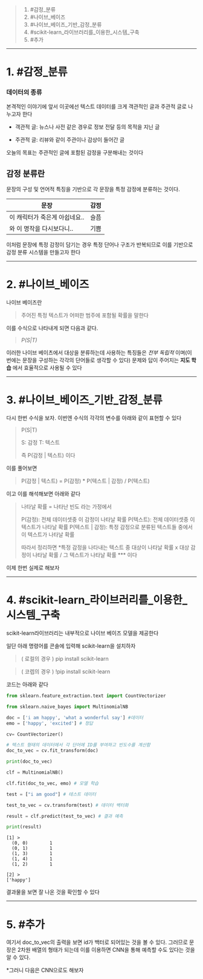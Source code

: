 
> 1. #감정_분류
> 2. #나이브_베이즈
> 3. #나이브_베이즈_기반_감정_분류
> 4. #scikit-learn_라이브러리를_이용한_시스템_구축
> 5. #추가

---
# 1. #감정_분류
### 데이터의 종류

본격적인 이야기에 앞서 이곳에선 텍스트 데이터를 크게 객관적인 글과 주관적 글로 나누고자 한다

- 객관적 글:
	뉴스나 사전 같은 경우로 정보 전달 등의 목적을 지닌 글

- 주관적 글:
	리뷰와 같이 주관이나 감상이 들어간 글

오늘의 목표는 주관적인 글에 포함된 감정을 구분해내는 것이다

## 감정 분류란
문장의 구성 및 언어적 특징을 기반으로 각 문장을 특정 감정에 분류하는 것이다.

| 문장 | 감정 |
| ----- | ----- |
| 이 캐릭터가 죽은게 아쉽네요.. | 슬픔 |
| 와 이 명작을 다시보다니.. | 기쁨 |

이처럼 문장에 특정 감정이 담기는 경우 특정 단어나 구조가 반복되므로 이를 기반으로 감정 분류 시스템을 만들고자 한다

---
# 2. #나이브_베이즈 

나이브 베이즈란
> 주어진 특정 텍스트가 어떠한 범주에 포함될 확률을 말한다

이를 수식으로 나타내게 되면 다음과 같다.
> _P(S|T)_ 
 
이러한 나이브 베이츠에서 대상을 분류하는데 사용하는 특징들은 _전부 독립적_ 이며(이번에는 문장을 구성하는 각각의 단어들로 생각할 수 있다) 문제와 답이 주어지는 **지도 학습** 에서 효율적으로 사용될 수 있다

----
# 3. #나이브_베이즈_기반_감정_분류 

다시 한번 수식을 보자. 이번엔 수식의 각각의 변수를 아래와 같이 표현할 수 있다
> P(S|T) 
> 
> S: 감정
> T: 텍스트
> 
> 즉 P(감정 | 텍스트) 이다

이를 풀어보면
> P(감정 | 텍스트) = P(감정) * P(텍스트 | 감정) / P(텍스트)

이고 이를 해석해보면 아래와 같다

>나타날 확률 = 나타난 빈도 라는 가정에서
>
>P(감정): 전체 데이터셋중 이 감정이 나타날 확률
>P(텍스트): 전체 데이터셋중 이 텍스트가 나타날 확률
>P(텍스트 | 감정): 특정 감정으로 분류된 텍스트들 중에서 이 텍스트가 나타날 확률
>
>따라서 정리하면 *특정 감정을 나타내는 텍스트 중 대상이 나타날 확률 x 대상 감정이 나타날 확률 /  그 텍스트가 나타날 확률 *** 이다

이제 한번 실제로 해보자

---
# 4. #scikit-learn_라이브러리를_이용한_시스템_구축 

scikit-learn라이브러리는 내부적으로 나이브 베이즈 모델을 제공한다

일단 아래 명령어를 콘솔에 입력해 scikit-learn을 설치하자
>( 로컬의 경우 )
>pip install scikit-learn

>( 코렙의 경우 )
>!pip install scikit-learn

코드는 아래와 같다

```python
from sklearn.feature_extraction.text import CountVectorizer

from sklearn.naive_bayes import MultinomialNB

doc = ['i am happy', 'what a wonderful say'] #데이터
emo = ['happy', 'excited'] # 정답

cv= CountVectorizer()

# 텍스트 형태의 데이터에서 각 단어에 ID를 부여하고 빈도수를 계산함
doc_to_vec = cv.fit_transform(doc) 

print(doc_to_vec)

clf = MultinomialNB()

clf.fit(doc_to_vec, emo) # 모델 학습

test = ["i am good"] # 테스트 데이터

test_to_vec = cv.transform(test) # 데이터 백터화

result = clf.predict(test_to_vec) # 결과 예측

print(result)
```

```
[1] >
  (0, 0)        1
  (0, 1)        1
  (1, 3)        1
  (1, 4)        1
  (1, 2)        1

[2] >
['happy']
```
결과물을 보면 잘 나온 것을 확인할 수 있다

---
# 5. #추가 

여기서 doc_to_vec의 출력을 보면 id가 백터로 되어있는 것을 볼 수 있다.
그러므로 문장은 2차원 배열의 형태가 되는데 이를 이용하면 CNN을 통해 예측할 수도 있다는 것을 알 수 있다.

*그러니 다음은 CNN으로도 해보자
